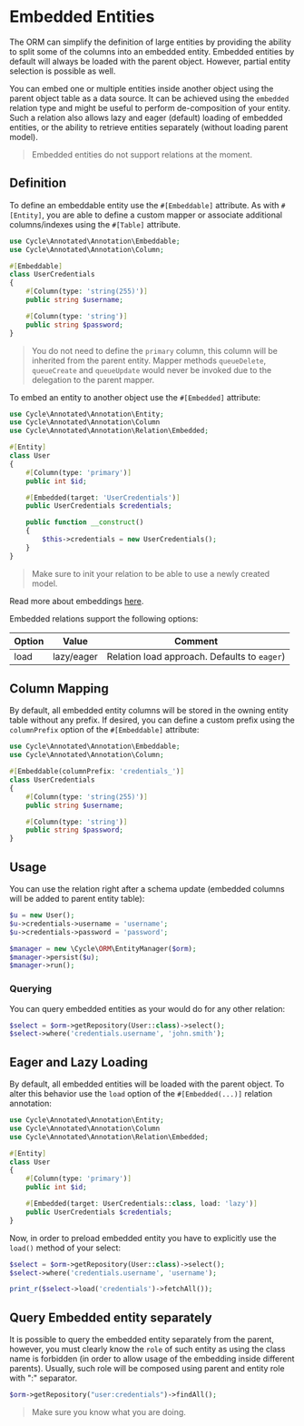 # Embedded Entities

The ORM can simplify the definition of large entities by providing the ability to split some of the columns into an
embedded entity. Embedded entities by default will always be loaded with the parent object. However, partial entity
selection is possible as well.

You can embed one or multiple entities inside another object using the parent object table as a data source. It can be
achieved using the `embedded` relation type and might be useful to perform de-composition of your entity. Such a 
relation also allows lazy and eager (default) loading of embedded entities, or the ability to retrieve entities 
separately (without loading parent model).

> Embedded entities do not support relations at the moment.

## Definition

To define an embeddable entity use the `#[Embeddable]` attribute. As with `#[Entity]`, you are able to define a custom
mapper or associate additional columns/indexes using the `#[Table]` attribute.

```php
use Cycle\Annotated\Annotation\Embeddable;
use Cycle\Annotated\Annotation\Column;

#[Embeddable]
class UserCredentials
{
    #[Column(type: 'string(255)')]
    public string $username;

    #[Column(type: 'string')]
    public string $password;
}
```

> You do not need to define the `primary` column, this column will be inherited from the parent entity. Mapper
> methods `queueDelete`, `queueCreate` and `queueUpdate` would never be invoked due to the delegation to the parent
> mapper.

To embed an entity to another object use the `#[Embedded]` attribute:

```php
use Cycle\Annotated\Annotation\Entity;
use Cycle\Annotated\Annotation\Column
use Cycle\Annotated\Annotation\Relation\Embedded;

#[Entity]
class User
{
    #[Column(type: 'primary')]
    public int $id;

    #[Embedded(target: 'UserCredentials')]
    public UserCredentials $credentials;

    public function __construct()
    {
        $this->credentials = new UserCredentials();
    }
}
```

> Make sure to init your relation to be able to use a newly created model.

Read more about embeddings [here](/docs/en/annotated/embeddings.md).

Embedded relations support the following options:

Option      | Value  | Comment
---         | ---    | ----
load        | lazy/eager | Relation load approach. Defaults to `eager`)

## Column Mapping

By default, all embedded entity columns will be stored in the owning entity table without any prefix. If desired, you
can define a custom prefix using the `columnPrefix` option of the `#[Embeddable]` attribute:


```php
use Cycle\Annotated\Annotation\Embeddable;
use Cycle\Annotated\Annotation\Column;

#[Embeddable(columnPrefix: 'credentials_')]
class UserCredentials
{
    #[Column(type: 'string(255)')]
    public string $username;

    #[Column(type: 'string')]
    public string $password;
}
```

## Usage

You can use the relation right after a schema update (embedded columns will be added to parent entity table):

```php
$u = new User();
$u->credentials->username = 'username';
$u->credentials->password = 'password';

$manager = new \Cycle\ORM\EntityManager($orm);
$manager->persist($u);
$manager->run();
```

### Querying

You can query embedded entities as your would do for any other relation:

```php
$select = $orm->getRepository(User::class)->select();
$select->where('credentials.username', 'john.smith');
```

## Eager and Lazy Loading

By default, all embedded entities will be loaded with the parent object. To alter this behavior use the `load` option of
the `#[Embedded(...)]` relation annotation:

```php
use Cycle\Annotated\Annotation\Entity;
use Cycle\Annotated\Annotation\Column
use Cycle\Annotated\Annotation\Relation\Embedded;

#[Entity]
class User
{
    #[Column(type: 'primary')]
    public int $id;

    #[Embedded(target: UserCredentials::class, load: 'lazy')]
    public UserCredentials $credentials;
}
```

Now, in order to preload embedded entity you have to explicitly use the `load()` method of your select:

```php
$select = $orm->getRepository(User::class)->select();
$select->where('credentials.username', 'username');

print_r($select->load('credentials')->fetchAll());
```

## Query Embedded entity separately

It is possible to query the embedded entity separately from the parent, however, you must clearly know the `role` of
such entity as using the class name is forbidden (in order to allow usage of the embedding inside different parents).
Usually, such role will be composed using parent and entity role with ":" separator.

```php
$orm->getRepository("user:credentials")->findAll();
```

> Make sure you know what you are doing.
